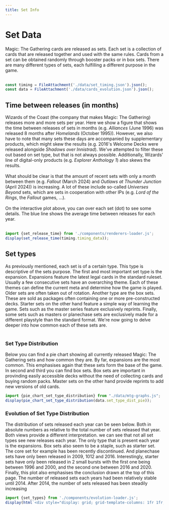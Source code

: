 ```yaml
---
title: Set Info
---
```


# Set Data
<div>
Magic: The Gathering cards are released as sets. Each set is a collection of cards that are released together and used with the same rules. Cards from a set can be obtained randomly through booster packs or in box sets. There are many different types of sets, each fulfilling a different purpose in the game.
</div>
<br>

```js
const timing = FileAttachment('./data/set_timing.json').json();
const data = FileAttachment('./data/cards_evolution.json').json();
```

## Time between releases (in months)
<div>
Wizards of the Coast (the company that makes Magic: The Gathering) releases more and more sets per year.
Here we show a figure that shows the time between releases of sets in months (e.g. <i>Alliances</i> (June 1996) was released 8 months after <i>Homelands</i> (October 1995)).
However, we also have to note that many sets these days are accompanied by supplementary products, which might skew the results (e.g. 2016's Welcome Decks were released alongside <i>Shadows over Innistrad</i>). 
We've attempted to filter these out based on set type, but that is not always possible.
Additionally, Wizards' line of digital-only products (e.g. <i>Explorer Anthology 1</i>) also skews the results.
</div>
<br>
<div>
What should be clear is that the amount of recent sets with only a month between them (e.g. <i>Fallout</i> (March 2024) and <i>Outlaws at Thunder Junction</i> (April 2024)) is increasing.
A lot of these include so-called <i>Universes Beyond</i> sets, which are sets in cooperation with other IPs (e.g. <i>Lord of the Rings</i>, the <i>Fallout</i> games, ...).
</div>
<br>
<div>
On the interactive plot above, you can over each set (dot) to see some details.
The blue line shows the average time between releases for each year.
</div>
<br>

```js
import {set_release_time} from './components/renderers-loader.js';
display(set_release_time(timing.timing_data));
```

## Set types
<div>
As previously mentioned, each set is of a certain type. This type is descriptive of the sets purpose. The first and most important set type is the expansion. Expansions feature the latest legal cards in the standard ruleset. Usually a few consecutive sets have an overarching theme. Each of these themes can define the current meta and determine how the game is played. Older sets are often taken out of rotation. Another type are the box sets. These are sold as packages often containing one or more pre-constructed decks. Starter sets on the other hand feature a simple way of learning the game. Sets such as the master series feature exclusively reprints. Finally, some sets such as masters or planechase sets are exclusively made for a different playstyle than the standard format. We're now going to delve deeper into how common each of these sets are.
</div>
<br>

### Set Type Distribution
<div>
Below you can find a pie chart showing all currently released Magic: The Gathering sets and how common they are. By far, expansions are the most common. This emphasises again that these sets form the base of the game. In second and third you can find box sets. Box sets are important in provinding easily accessible decks without the need of collecting cards and buying random packs. Master sets on the other hand provide reprints to add new versions of old cards.
</div>

```js
import {pie_chart_set_type_distribution} from "./data/mtg-graphs.js";
display(pie_chart_set_type_distribution(data.set_type_dist_pie));
```

### Evolution of Set Type Distribution
<div>
The distribution of sets released each year can be seen below. Both in absolute numbers as relative to the total number of sets released that year. Both views provide a different interpretation. we can see that not all set types see new releases each year. The only type that is present each year is the expansions. Box sets also seem to be a staple, such as starter set. The core set for example has been recently discontinued. And planechase sets have only been released in 2009, 1012 and 2016. Interestingly, starter sets have only been released in 2 small bursts with the first one being between 1996 and 2000, and the second one between 2016 and 2020. 
</div>
<div>
Finally, this plot also emphasises the conclusion drawn at the top of this page. The number of released sets each years had been relatively stable until 2014. After 2014, the number of sets released has been steadily increasing
</div>

```js
import {set_types} from './components/evolution-loader.js';
display(html`<div style="display: grid; grid-template-columns: 1fr 1fr; column-gap: 20px; row-gap: 20px;">${set_types(data.set_type_dist)}${set_types(data.set_type_dist, true)}</div>`)
```